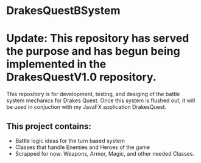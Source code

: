 # DrakesQuestBSystem

# Update: This repository has served the purpose and has begun being implemented in the DrakesQuestV1.0 repository. 

This repository is for development, testing, and desiging of the battle system mechanics for Drakes Quest.
Once this system is flushed out, it will be used in conjuction with my JavaFX application DrakesQuest.

## This project contains:
* Battle logic ideas for the turn based system
* Classes that handle Enemies and Heroes of the game
* Scrapped for now: Weapons, Armor, Magic, and other needed Classes.

